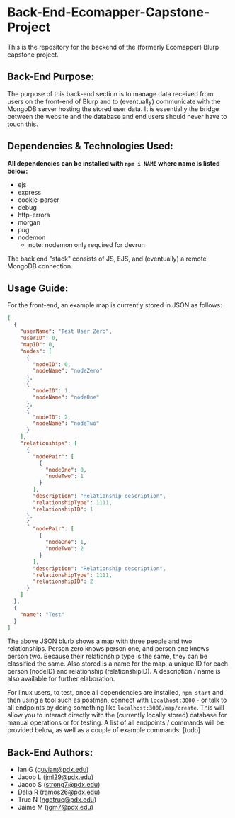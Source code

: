 # Back-End-Ecomapper-Capstone-Project
This is the repository for the backend of the (formerly Ecomapper) Blurp capstone project.

## Back-End Purpose: 
The purpose of this back-end section is to manage data received from users on the front-end of Blurp and to (eventually) communicate with the MongoDB server hosting the stored user data. It is essentially the bridge between the website and the database and end users should never have to touch this. 

## Dependencies & Technologies Used: 
__All dependencies can be installed with `npm i NAME` where name is listed below:__
* ejs
* express
* cookie-parser
* debug
* http-errors
* morgan
* pug
* nodemon
  * note: nodemon only required for devrun

The back end "stack" consists of JS, EJS, and (eventually) a remote MongoDB connection. 

## Usage Guide: 

For the front-end, an example map is currently stored in JSON as follows: 
```JSON
[
  {
    "userName": "Test User Zero",
    "userID": 0,
    "mapID": 0,
    "nodes": [
      {
        "nodeID": 0,
        "nodeName": "nodeZero"
      },
      {
        "nodeID": 1,
        "nodeName": "nodeOne"
      },
      {
        "nodeID": 2,
        "nodeName": "nodeTwo"
      }
    ],
    "relationships": [
      {
        "nodePair": [
          {
            "nodeOne": 0,
            "nodeTwo": 1
          }
        ],
        "description": "Relationship description",
        "relationshipType": 1111,
        "relationshipID": 1
      },
      {
        "nodePair": [
          {
            "nodeOne": 1,
            "nodeTwo": 2
          }
        ],
        "description": "Relationship description",
        "relationshipType": 1111,
        "relationshipID": 2
      }
    ]
  },
  {
    "name": "Test"
  }
]

```

The above JSON blurb shows a map with three people and two relationships. Person zero knows person one, and person one knows person two. Because their relationship type is the same, they can be classified the same. Also stored is a name for the map, a unique ID for each person (nodeID) and relationship (relationshipID). A description / name is also available for further elaboration. 

For linux users, to test, once all dependencies are installed, `npm start` and then using a tool such as postman, connect with `localhost:3000` - or talk to all endpoints by doing something like `localhost:3000/map/create`. This will allow you to interact directly with the (currently locally stored) database for manual operations or for testing. 
A list of all endpoints / commands will be provided below, as well as a couple of example commands:
[todo]

## Back-End Authors:
* Ian G (guyian@pdx.edu)
* Jacob L (jml29@pdx.edu)
* Jacob S (strong7@pdx.edu)
* Dalia R (ramos26@pdx.edu)
* Truc N (ngotruc@pdx.edu)
* Jaime M (jgm7@pdx.edu)
